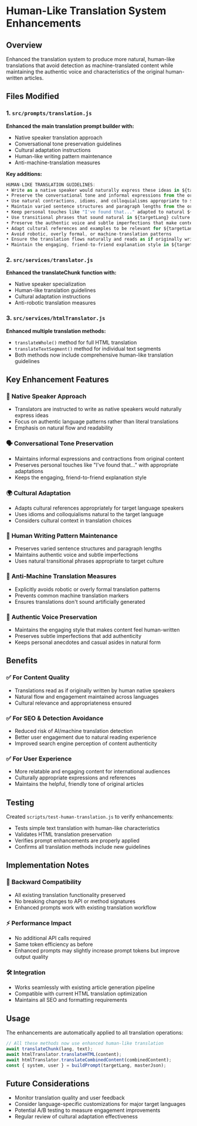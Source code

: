 # Human-Like Translation System Enhancements

## Overview
Enhanced the translation system to produce more natural, human-like translations that avoid detection as machine-translated content while maintaining the authentic voice and characteristics of the original human-written articles.

## Files Modified

### 1. `src/prompts/translation.js`
**Enhanced the main translation prompt builder with:**
- Native speaker translation approach
- Conversational tone preservation guidelines
- Cultural adaptation instructions
- Human-like writing pattern maintenance
- Anti-machine-translation measures

**Key additions:**
```javascript
HUMAN-LIKE TRANSLATION GUIDELINES:
• Write as a native speaker would naturally express these ideas in ${targetLang}
• Preserve the conversational tone and informal expressions from the original
• Use natural contractions, idioms, and colloquialisms appropriate to ${targetLang}
• Maintain varied sentence structures and paragraph lengths from the original
• Keep personal touches like "I've found that..." adapted to natural ${targetLang} equivalents
• Use transitional phrases that sound natural in ${targetLang} culture
• Preserve the authentic voice and subtle imperfections that make content feel human-written
• Adapt cultural references and examples to be relevant for ${targetLang} speakers when appropriate
• Avoid robotic, overly formal, or machine-translation patterns
• Ensure the translation flows naturally and reads as if originally written by a human native speaker
• Maintain the engaging, friend-to-friend explanation style in ${targetLang}
```

### 2. `src/services/translator.js`
**Enhanced the translateChunk function with:**
- Native speaker specialization
- Human-like translation guidelines
- Cultural adaptation instructions
- Anti-robotic translation measures

### 3. `src/services/htmlTranslator.js`
**Enhanced multiple translation methods:**
- `translateWhole()` method for full HTML translation
- `translateTextSegment()` method for individual text segments
- Both methods now include comprehensive human-like translation guidelines

## Key Enhancement Features

### 🎯 **Native Speaker Approach**
- Translators are instructed to write as native speakers would naturally express ideas
- Focus on authentic language patterns rather than literal translations
- Emphasis on natural flow and readability

### 🗣️ **Conversational Tone Preservation**
- Maintains informal expressions and contractions from original content
- Preserves personal touches like "I've found that..." with appropriate adaptations
- Keeps the engaging, friend-to-friend explanation style

### 🌍 **Cultural Adaptation**
- Adapts cultural references appropriately for target language speakers
- Uses idioms and colloquialisms natural to the target language
- Considers cultural context in translation choices

### 📝 **Human Writing Pattern Maintenance**
- Preserves varied sentence structures and paragraph lengths
- Maintains authentic voice and subtle imperfections
- Uses natural transitional phrases appropriate to target culture

### 🤖 **Anti-Machine Translation Measures**
- Explicitly avoids robotic or overly formal translation patterns
- Prevents common machine translation markers
- Ensures translations don't sound artificially generated

### 🎨 **Authentic Voice Preservation**
- Maintains the engaging style that makes content feel human-written
- Preserves subtle imperfections that add authenticity
- Keeps personal anecdotes and casual asides in natural form

## Benefits

### ✅ **For Content Quality**
- Translations read as if originally written by human native speakers
- Natural flow and engagement maintained across languages
- Cultural relevance and appropriateness ensured

### ✅ **For SEO & Detection Avoidance**
- Reduced risk of AI/machine translation detection
- Better user engagement due to natural reading experience
- Improved search engine perception of content authenticity

### ✅ **For User Experience**
- More relatable and engaging content for international audiences
- Culturally appropriate expressions and references
- Maintains the helpful, friendly tone of original articles

## Testing

Created `scripts/test-human-translation.js` to verify enhancements:
- Tests simple text translation with human-like characteristics
- Validates HTML translation preservation
- Verifies prompt enhancements are properly applied
- Confirms all translation methods include new guidelines

## Implementation Notes

### 🔄 **Backward Compatibility**
- All existing translation functionality preserved
- No breaking changes to API or method signatures
- Enhanced prompts work with existing translation workflow

### ⚡ **Performance Impact**
- No additional API calls required
- Same token efficiency as before
- Enhanced prompts may slightly increase prompt tokens but improve output quality

### 🛠️ **Integration**
- Works seamlessly with existing article generation pipeline
- Compatible with current HTML translation optimization
- Maintains all SEO and formatting requirements

## Usage

The enhancements are automatically applied to all translation operations:

```javascript
// All these methods now use enhanced human-like translation
await translateChunk(lang, text);
await htmlTranslator.translateHTML(content);
await htmlTranslator.translateCombinedContent(combinedContent);
const { system, user } = buildPrompt(targetLang, masterJson);
```

## Future Considerations

- Monitor translation quality and user feedback
- Consider language-specific customizations for major target languages
- Potential A/B testing to measure engagement improvements
- Regular review of cultural adaptation effectiveness
